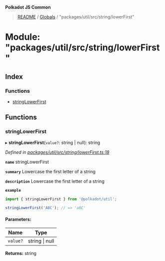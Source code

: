 **Polkadot JS Common**

> [README](../README.md) / [Globals](../globals.md) / "packages/util/src/string/lowerFirst"

# Module: "packages/util/src/string/lowerFirst"

## Index

### Functions

* [stringLowerFirst](_packages_util_src_string_lowerfirst_.md#stringlowerfirst)

## Functions

### stringLowerFirst

▸ **stringLowerFirst**(`value?`: string \| null): string

*Defined in [packages/util/src/string/lowerFirst.ts:18](https://github.com/polkadot-js/common/blob/c366e637/packages/util/src/string/lowerFirst.ts#L18)*

**`name`** stringLowerFirst

**`summary`** Lowercase the first letter of a string

**`description`** 
Lowercase the first letter of a string

**`example`** 
<BR>

```javascript
import { stringLowerFirst } from '@polkadot/util';

stringLowerFirst('ABC'); // => 'aBC'
```

#### Parameters:

Name | Type |
------ | ------ |
`value?` | string \| null |

**Returns:** string
